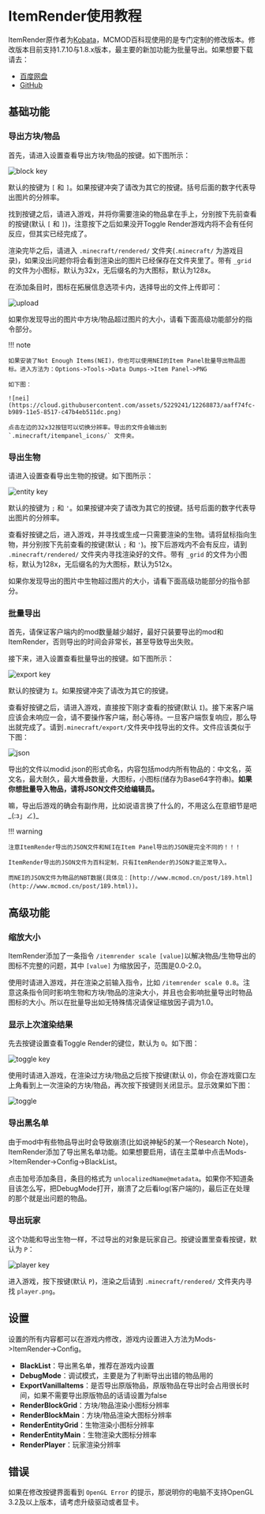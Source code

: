 # ItemRender使用教程

ItemRender原作者为[Kobata](https://github.com/Kobata)，MCMOD百科现使用的是专门定制的修改版本。修改版本目前支持1.7.10与1.8.x版本，最主要的新加功能为批量导出。如果想要下载请去：

- [百度网盘](http://pan.baidu.com/s/1nt9tfeT)
- [GitHub](https://github.com/MeowInnovation/Item-Render/releases)

## 基础功能

### 导出方块/物品

首先，请进入设置查看导出方块/物品的按键。如下图所示：

![block key](https://cloud.githubusercontent.com/assets/5229241/12267820/e92cab28-b984-11e5-8c2b-1f954742bb34.png)

默认的按键为 `[` 和 `]`。如果按键冲突了请改为其它的按键。括号后面的数字代表导出图片的分辨率。

找到按键之后，请进入游戏，并将你需要渲染的物品拿在手上，分别按下先前查看的按键(默认 `[` 和 `]`)，注意按下之后如果没开Toggle Render游戏内将不会有任何反应，但其实已经完成了。

渲染完毕之后，请进入 `.minecraft/rendered/` 文件夹(`.minecraft/` 为游戏目录)，如果没出问题你将会看到渲染出的图片已经保存在文件夹里了。带有 `_grid` 的文件为小图标，默认为32x，无后缀名的为大图标，默认为128x。

在添加条目时，图标在拓展信息选项卡内，选择导出的文件上传即可：

![upload](https://cloud.githubusercontent.com/assets/5229241/12271426/00452bd0-b996-11e5-86e4-d84137fa7f47.png)

如果你发现导出的图片中方块/物品超过图片的大小，请看下面高级功能部分的指令部分。

!!! note

	如果安装了Not Enough Items(NEI)，你也可以使用NEI的Item Panel批量导出物品图标。进入方法为：Options->Tools->Data Dumps->Item Panel->PNG

	如下图：

	![nei](https://cloud.githubusercontent.com/assets/5229241/12268873/aaff74fc-b989-11e5-8517-c47b4eb511dc.png)

	点击左边的32x32按钮可以切换分辨率。导出的文件会输出到 `.minecraft/itempanel_icons/` 文件夹。

### 导出生物

请进入设置查看导出生物的按键。如下图所示：

![entity key](https://cloud.githubusercontent.com/assets/5229241/12269034/5af3ccfa-b98a-11e5-8a66-94e3faca35a9.png)

默认的按键为 `;` 和 `'`。如果按键冲突了请改为其它的按键。括号后面的数字代表导出图片的分辨率。

查看好按键之后，进入游戏，并寻找或生成一只需要渲染的生物。请将鼠标指向生物，并分别按下先前查看的按键(默认 `;` 和 `'`)。按下后游戏内不会有反应，请到 `.minecraft/rendered/` 文件夹内寻找渲染好的文件。带有 `_grid` 的文件为小图标，默认为128x，无后缀名的为大图标，默认为512x。

如果你发现导出的图片中生物超过图片的大小，请看下面高级功能部分的指令部分。

### 批量导出

首先，请保证客户端内的mod数量越少越好，最好只装要导出的mod和ItemRender，否则导出的时间会非常长，甚至导致导出失败。

接下来，进入设置查看批量导出的按键。如下图所示：

![export key](https://cloud.githubusercontent.com/assets/5229241/12269284/a08db28e-b98b-11e5-9c78-b8ff771b8eed.png)

默认的按键为 `I`。如果按键冲突了请改为其它的按键。

查看好按键之后，请进入游戏，直接按下刚才查看的按键(默认 `I`)。接下来客户端应该会未响应一会，请不要操作客户端，耐心等待。一旦客户端恢复响应，那么导出就完成了。请到`.minecraft/export/`文件夹中找导出的文件。文件应该类似于下图：

![json](https://cloud.githubusercontent.com/assets/5229241/12271450/1a6bf30e-b996-11e5-8cca-6a55dd01c3d3.png)

导出的文件以modid.json的形式命名，内容包括mod内所有物品的：中文名，英文名，最大耐久，最大堆叠数量，大图标，小图标(储存为Base64字符串)。**如果你想批量导入物品，请将JSON文件交给编辑员。**

嘛，导出后游戏的确会有副作用，比如说语言换了什么的，不用这么在意细节是吧_(:з」∠)_

!!! warning

	注意ItemRender导出的JSON文件和NEI在Item Panel导出的JSON是完全不同的！！！

	ItemRender导出的JSON文件为百科定制，只有ItemRender的JSON才能正常导入。

	而NEI的JSON文件为物品的NBT数据(具体见：[http://www.mcmod.cn/post/189.html](http://www.mcmod.cn/post/189.html))。

## 高级功能

### 缩放大小

ItemRender添加了一条指令 `/itemrender scale [value]`以解决物品/生物导出的图标不完整的问题，其中 `[value]` 为缩放因子，范围是0.0-2.0。

使用时请进入游戏，并在渲染之前输入指令，比如 `/itemrender scale 0.8`。注意这条指令同时影响生物和方块/物品的渲染大小，并且也会影响批量导出时物品图标的大小。所以在批量导出如无特殊情况请保证缩放因子调为1.0。

### 显示上次渲染结果

先去按键设置查看Toggle Render的键位，默认为 `O`。如下图：

![toggle key](https://cloud.githubusercontent.com/assets/5229241/12271455/2aa72ac2-b996-11e5-9cc0-e3397c30eab7.png)

使用时请进入游戏，在渲染过方块/物品之后按下按键(默认 `O`)，你会在游戏窗口左上角看到上一次渲染的方块/物品，再次按下按键则关闭显示。显示效果如下图：

![toggle](https://cloud.githubusercontent.com/assets/5229241/12271464/375f0c80-b996-11e5-91e5-8eff3287419e.png)

### 导出黑名单

由于mod中有些物品导出时会导致崩溃(比如说神秘5的某一个Research Note)，ItemRender添加了导出黑名单功能。如果想要启用，请在主菜单中点击Mods->ItemRender->Config->BlackList。

点击加号添加条目，条目的格式为 `unlocalizedName@metadata`。如果你不知道条目该怎么写，把DebugMode打开，崩溃了之后看log(客户端的)，最后正在处理的那个就是出问题的物品。

### 导出玩家

这个功能和导出生物一样，不过导出的对象是玩家自己。按键设置里查看按键，默认为 `P`：

![player key](https://cloud.githubusercontent.com/assets/5229241/12271475/471bdca2-b996-11e5-9085-73286ba7d6a6.png)

进入游戏，按下按键(默认 `P`)，渲染之后请到 `.minecraft/rendered/` 文件夹内寻找 `player.png`。

## 设置

设置的所有内容都可以在游戏内修改，游戏内设置进入方法为Mods->ItemRender->Config。

- **BlackList**：导出黑名单，推荐在游戏内设置
- **DebugMode**：调试模式，主要是为了判断导出出错的物品用的
- **ExportVanillaItems**：是否导出原版物品，原版物品在导出时会占用很长时间，如果不需要导出原版物品的话请设置为false
- **RenderBlockGrid**：方块/物品渲染小图标分辨率
- **RenderBlockMain**：方块/物品渲染大图标分辨率
- **RenderEntityGrid**：生物渲染小图标分辨率
- **RenderEntityMain**：生物渲染大图标分辨率
- **RenderPlayer**：玩家渲染分辨率

## 错误

如果在修改按键界面看到 `OpenGL Error` 的提示，那说明你的电脑不支持OpenGL 3.2及以上版本，请考虑升级驱动或者显卡。
